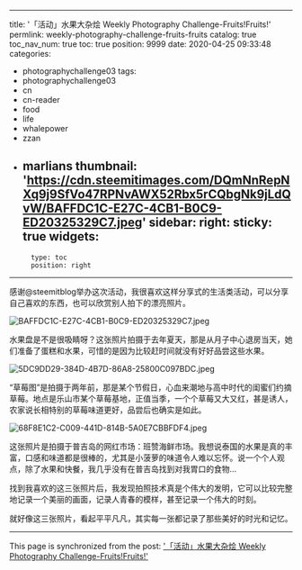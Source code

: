 
---
title: '「活动」水果大杂烩 Weekly Photography Challenge-Fruits!Fruits!'
permlink: weekly-photography-challenge-fruits-fruits
catalog: true
toc_nav_num: true
toc: true
position: 9999
date: 2020-04-25 09:33:48
categories:
- photographychallenge03
tags:
- photographychallenge03
- cn
- cn-reader
- food
- life
- whalepower
- zzan
- marlians
thumbnail: 'https://cdn.steemitimages.com/DQmNnRepNXq9j9SfVo47RPNvAWX52Rbx5rCQbgNk9jLdQvW/BAFFDC1C-E27C-4CB1-B0C9-ED20325329C7.jpeg'
sidebar:
    right:
        sticky: true
widgets:
    -
        type: toc
        position: right
---


感谢@steemitblog举办这次活动，我很喜欢这样分享式的生活类活动，可以分享自己喜欢的东西，也可以欣赏别人拍下的漂亮照片。

![BAFFDC1C-E27C-4CB1-B0C9-ED20325329C7.jpeg](https://cdn.steemitimages.com/DQmNnRepNXq9j9SfVo47RPNvAWX52Rbx5rCQbgNk9jLdQvW/BAFFDC1C-E27C-4CB1-B0C9-ED20325329C7.jpeg)

水果盘是不是很吸睛呀？这张照片拍摄于去年夏天，那是从月子中心退房当天，她们准备了蛋糕和水果，可惜的是因为比较赶时间就没有好好品尝这些水果。


![5DC9DD29-384D-4B7D-86A8-25800C097BDC.jpeg](https://cdn.steemitimages.com/DQmbUNiHcj2nuUj54jqDWp9ZfowPWopdtB8PkxWMuESdx7h/5DC9DD29-384D-4B7D-86A8-25800C097BDC.jpeg)


“草莓图”是拍摄于两年前，那是某个节假日，心血来潮地与高中时代的闺蜜们约摘草莓。地点是乐山市某个草莓基地，正值当季，一个个草莓又大又红，甚是诱人，农家说长相特别的草莓味道更好，品尝后也确实是如此。

![68F8E1C2-C009-441D-814B-5A0E7CBBFDF4.jpeg](https://cdn.steemitimages.com/DQmaxzGLU538wzgWLNTtTnhqv9Ux23oHVJezBF4i6USk2Q4/68F8E1C2-C009-441D-814B-5A0E7CBBFDF4.jpeg)

这张照片是拍摄于普吉岛的网红市场：班赞海鲜市场。我想说泰国的水果是真的丰富，口感和味道都是很棒的，尤其是小菠萝的味道令人难以忘怀。说一个个人观点，除了水果和快餐，我几乎没有在普吉岛找到对我胃口的食物…

找到我喜欢的这三张照片后，我发现拍照技术真是个伟大的发明，它可以比较完整地记录一个美丽的画面，记录人青春的模样，甚至记录一个伟大的时刻。

就好像这三张照片，看起平平凡凡，其实每一张都记录了那些美好的时光和记忆。

- - -

This page is synchronized from the post: ['「活动」水果大杂烩 Weekly Photography Challenge-Fruits!Fruits!'](https://steemit.com/@mrspointm/weekly-photography-challenge-fruits-fruits)
